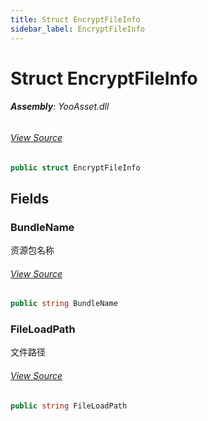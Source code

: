```yaml
---
title: Struct EncryptFileInfo
sidebar_label: EncryptFileInfo
---
```

# Struct EncryptFileInfo


###### **Assembly**: YooAsset.dll
###### [View Source](https://github.com/tuyoogame/YooAsset-Samples.git/blob/main/Assets/YooAsset/Runtime/Services/IEncryptionServices.cs#L17)
```csharp title="Declaration"
public struct EncryptFileInfo
```
## Fields
### BundleName
资源包名称
###### [View Source](https://github.com/tuyoogame/YooAsset-Samples.git/blob/main/Assets/YooAsset/Runtime/Services/IEncryptionServices.cs#L22)
```csharp title="Declaration"
public string BundleName
```
### FileLoadPath
文件路径
###### [View Source](https://github.com/tuyoogame/YooAsset-Samples.git/blob/main/Assets/YooAsset/Runtime/Services/IEncryptionServices.cs#L27)
```csharp title="Declaration"
public string FileLoadPath
```
